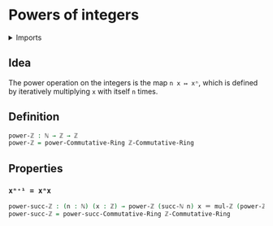 # Powers of integers

<details><summary>Imports</summary>
```agda
module elementary-number-theory.powers-integers where
open import commutative-algebra.commutative-rings
open import commutative-algebra.powers-of-elements-commutative-rings
open import elementary-number-theory.commutative-ring-of-integers
open import elementary-number-theory.integers
open import elementary-number-theory.multiplication-integers
open import elementary-number-theory.natural-numbers
open import foundation.identity-types
open import foundation.universe-levels
open import ring-theory.powers-of-elements-rings
```
</details>

## Idea

The power operation on the integers is the map `n x ↦ xⁿ`, which is defined by iteratively multiplying `x` with itself `n` times.

## Definition

```agda
power-ℤ : ℕ → ℤ → ℤ
power-ℤ = power-Commutative-Ring ℤ-Commutative-Ring
```

## Properties

### `xⁿ⁺¹ = xⁿx`

```agda
power-succ-ℤ : (n : ℕ) (x : ℤ) → power-ℤ (succ-ℕ n) x ＝ mul-ℤ (power-ℤ n x) x
power-succ-ℤ = power-succ-Commutative-Ring ℤ-Commutative-Ring
```
